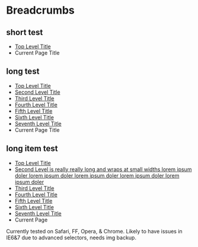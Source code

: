 # Breadcrumbs

## short test

- [Top Level Title](#)
- Current Page Title

## long test

- [Top Level Title](#)
- [Second Level Title](#)
- [Third Level Title](#)
- [Fourth Level Title](#)
- [Fifth Level Title](#)
- [Sixth Level Title](#)
- [Seventh Level Title](#)
- Current Page Title

## long item test

- [Top Level Title](#)
- [Second Level is really really long and wraps at small widths lorem ipsum doler lorem ipsum doler lorem ipsum doler lorem ipsum doler lorem ipsum doler](#)
- [Third Level Title](#)
- [Fourth Level Title](#)
- [Fifth Level Title](#)
- [Sixth Level Title](#)
- [Seventh Level Title](#)
- Current Page

Currently tested on Safari, FF, Opera, & Chrome. Likely to have issues in IE6&7 due to advanced selectors, needs img backup.
